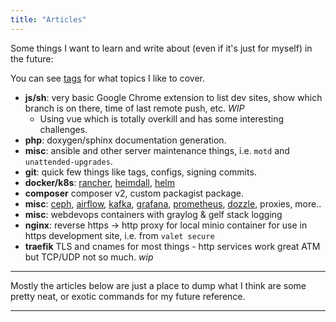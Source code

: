 ```yaml
---
title: "Articles"
---
```


Some things I want to learn and write about (even if it's just for myself) in the future:

You can see [tags](/tags) for what topics I like to cover.

* **js/sh**: very basic Google Chrome extension to list dev sites, show which branch is on there, time of last remote push, etc. *WIP*
  * Using vue which is totally overkill and has some interesting challenges.
* **php**: doxygen/sphinx documentation generation.
* **misc**: ansible and other server maintenance things, i.e. `motd` and `unattended-upgrades`.
* **git**: quick few things like tags, configs, signing commits.
* **docker/k8s**: [rancher](https://rancher.com), [heimdall](https://heimdall.site), [helm](https://helm.sh/)
* **composer** composer v2, custom packagist package.
* **misc**: [ceph](https://ceph.io/), [airflow](https://airflow.apache.org/), [kafka](https://kafka.apache.org/), [grafana](https://grafana.com/), [prometheus](https://prometheus.io/), [dozzle](https://dozzle.dev), proxies, more.. 
* **misc**: webdevops containers with graylog & gelf stack logging
* **nginx**: reverse https -> http proxy for local minio container for use in https development site, i.e. from `valet secure`
* **traefik** TLS and cnames for most things - http services work great ATM but TCP/UDP not so much. *wip*

---

Mostly the articles below are just a place to dump what I think are some pretty neat, or exotic commands for my future reference.

---
